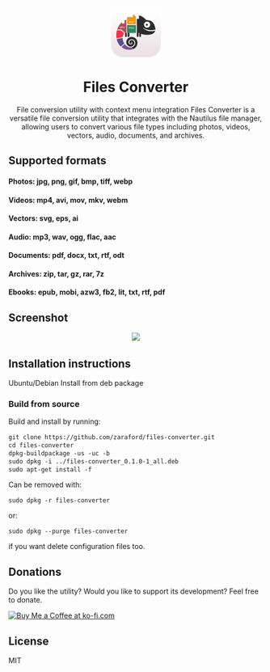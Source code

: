 <div align="center">
  <img src="./icons/hicolor/128x128/apps/files-converter.png" width="100px" />
  <h1>Files Converter</h1>
  <p>File conversion utility with context menu integration
Files Converter is a versatile file conversion utility that integrates
with the Nautilus file manager, allowing users to convert various file
types including photos, videos, vectors, audio, documents, and archives.</p>
</div>

## Supported formats

#### Photos: jpg, png, gif, bmp, tiff, webp
#### Videos: mp4, avi, mov, mkv, webm
#### Vectors: svg, eps, ai
#### Audio: mp3, wav, ogg, flac, aac
#### Documents: pdf, docx, txt, rtf, odt
#### Archives: zip, tar, gz, rar, 7z
#### Ebooks: epub, mobi, azw3, fb2, lit, txt, rtf, pdf

## Screenshot
<div align="center">
  <img src="https://github.com/user-attachments/assets/c02f72b2-61cc-4e76-b1b3-353589bfcb0a"/>
</div>

## Installation instructions
Ubuntu/Debian 
Install from deb package 

### Build from source
Build and install by running:
```
git clone https://github.com/zaraford/files-converter.git
cd files-converter
dpkg-buildpackage -us -uc -b
sudo dpkg -i ../files-converter_0.1.0-1_all.deb
sudo apt-get install -f
```
Can be removed with:
```
sudo dpkg -r files-converter
```
or:
```
sudo dpkg --purge files-converter
```
if you want delete configuration files too.

## Donations
Do you like the utility? Would you like to support its development? Feel free to donate.
<div>
  <a href='https://ko-fi.com/K3K1114UAG' target='_blank'><img height='36' style='border:0px;height:36px;' src='https://storage.ko-fi.com/cdn/kofi2.png?v=3' border='0' alt='Buy Me a Coffee at ko-fi.com' /></a>
</div> 

## License
MIT
